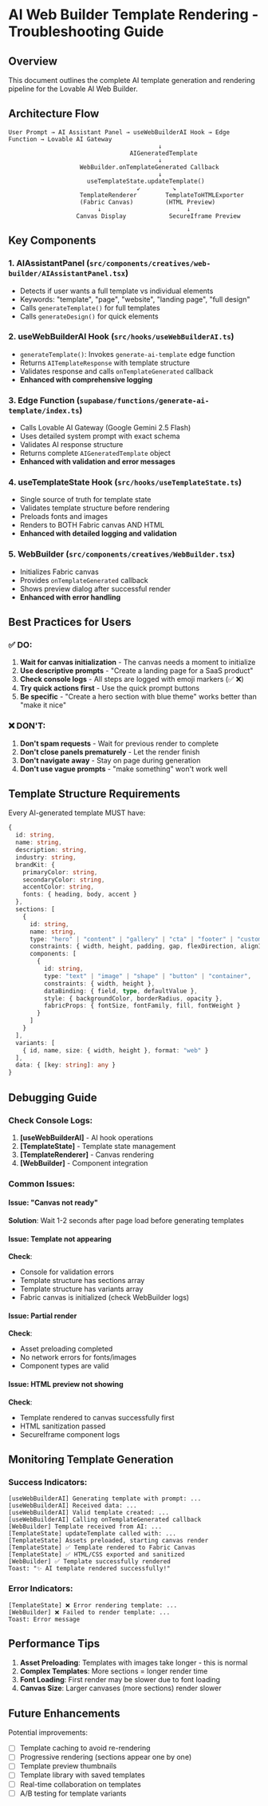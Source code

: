 # AI Web Builder Template Rendering - Troubleshooting Guide

## Overview
This document outlines the complete AI template generation and rendering pipeline for the Lovable AI Web Builder.

## Architecture Flow

```
User Prompt → AI Assistant Panel → useWebBuilderAI Hook → Edge Function → Lovable AI Gateway
                                          ↓
                                  AIGeneratedTemplate
                                          ↓
                    WebBuilder.onTemplateGenerated Callback
                                          ↓
                      useTemplateState.updateTemplate()
                                    ↙         ↘
                    TemplateRenderer        TemplateToHTMLExporter
                    (Fabric Canvas)         (HTML Preview)
                         ↓                        ↓
                   Canvas Display            SecureIframe Preview
```

## Key Components

### 1. **AIAssistantPanel** (`src/components/creatives/web-builder/AIAssistantPanel.tsx`)
- Detects if user wants a full template vs individual elements
- Keywords: "template", "page", "website", "landing page", "full design"
- Calls `generateTemplate()` for full templates
- Calls `generateDesign()` for quick elements

### 2. **useWebBuilderAI Hook** (`src/hooks/useWebBuilderAI.ts`)
- `generateTemplate()`: Invokes `generate-ai-template` edge function
- Returns `AITemplateResponse` with template structure
- Validates response and calls `onTemplateGenerated` callback
- **Enhanced with comprehensive logging**

### 3. **Edge Function** (`supabase/functions/generate-ai-template/index.ts`)
- Calls Lovable AI Gateway (Google Gemini 2.5 Flash)
- Uses detailed system prompt with exact schema
- Validates AI response structure
- Returns complete `AIGeneratedTemplate` object
- **Enhanced with validation and error messages**

### 4. **useTemplateState Hook** (`src/hooks/useTemplateState.ts`)
- Single source of truth for template state
- Validates template structure before rendering
- Preloads fonts and images
- Renders to BOTH Fabric canvas AND HTML
- **Enhanced with detailed logging and validation**

### 5. **WebBuilder** (`src/components/creatives/WebBuilder.tsx`)
- Initializes Fabric canvas
- Provides `onTemplateGenerated` callback
- Shows preview dialog after successful render
- **Enhanced with error handling**

## Best Practices for Users

### ✅ DO:
1. **Wait for canvas initialization** - The canvas needs a moment to initialize
2. **Use descriptive prompts** - "Create a landing page for a SaaS product"
3. **Check console logs** - All steps are logged with emoji markers (✅ ❌)
4. **Try quick actions first** - Use the quick prompt buttons
5. **Be specific** - "Create a hero section with blue theme" works better than "make it nice"

### ❌ DON'T:
1. **Don't spam requests** - Wait for previous render to complete
2. **Don't close panels prematurely** - Let the render finish
3. **Don't navigate away** - Stay on page during generation
4. **Don't use vague prompts** - "make something" won't work well

## Template Structure Requirements

Every AI-generated template MUST have:

```typescript
{
  id: string,
  name: string,
  description: string,
  industry: string,
  brandKit: {
    primaryColor: string,
    secondaryColor: string,
    accentColor: string,
    fonts: { heading, body, accent }
  },
  sections: [
    {
      id: string,
      name: string,
      type: "hero" | "content" | "gallery" | "cta" | "footer" | "custom",
      constraints: { width, height, padding, gap, flexDirection, alignItems, justifyContent },
      components: [
        {
          id: string,
          type: "text" | "image" | "shape" | "button" | "container",
          constraints: { width, height },
          dataBinding: { field, type, defaultValue },
          style: { backgroundColor, borderRadius, opacity },
          fabricProps: { fontSize, fontFamily, fill, fontWeight }
        }
      ]
    }
  ],
  variants: [
    { id, name, size: { width, height }, format: "web" }
  ],
  data: { [key: string]: any }
}
```

## Debugging Guide

### Check Console Logs:
1. **[useWebBuilderAI]** - AI hook operations
2. **[TemplateState]** - Template state management
3. **[TemplateRenderer]** - Canvas rendering
4. **[WebBuilder]** - Component integration

### Common Issues:

#### Issue: "Canvas not ready"
**Solution**: Wait 1-2 seconds after page load before generating templates

#### Issue: Template not appearing
**Check**:
- Console for validation errors
- Template structure has sections array
- Template structure has variants array
- Fabric canvas is initialized (check WebBuilder logs)

#### Issue: Partial render
**Check**:
- Asset preloading completed
- No network errors for fonts/images
- Component types are valid

#### Issue: HTML preview not showing
**Check**:
- Template rendered to canvas successfully first
- HTML sanitization passed
- SecureIframe component logs

## Monitoring Template Generation

### Success Indicators:
```
[useWebBuilderAI] Generating template with prompt: ...
[useWebBuilderAI] Received data: ...
[useWebBuilderAI] Valid template created: ...
[useWebBuilderAI] Calling onTemplateGenerated callback
[WebBuilder] Template received from AI: ...
[TemplateState] updateTemplate called with: ...
[TemplateState] Assets preloaded, starting canvas render
[TemplateState] ✅ Template rendered to Fabric Canvas
[TemplateState] ✅ HTML/CSS exported and sanitized
[WebBuilder] ✅ Template successfully rendered
Toast: "✨ AI template rendered successfully!"
```

### Error Indicators:
```
[TemplateState] ❌ Error rendering template: ...
[WebBuilder] ❌ Failed to render template: ...
Toast: Error message
```

## Performance Tips

1. **Asset Preloading**: Templates with images take longer - this is normal
2. **Complex Templates**: More sections = longer render time
3. **Font Loading**: First render may be slower due to font loading
4. **Canvas Size**: Larger canvases (more sections) render slower

## Future Enhancements

Potential improvements:
- [ ] Template caching to avoid re-rendering
- [ ] Progressive rendering (sections appear one by one)
- [ ] Template preview thumbnails
- [ ] Template library with saved templates
- [ ] Real-time collaboration on templates
- [ ] A/B testing for template variants
